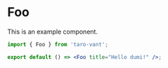 # Foo

This is an example component.

```jsx
import { Foo } from 'taro-vant';

export default () => <Foo title="Hello dumi!" />;
```

